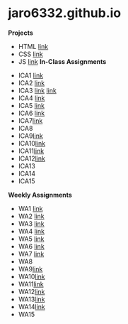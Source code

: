 # jaro6332.github.io

**Projects**

- HTML
[link](https://jaro6332.github.io/html-midterm/page5.html)
- CSS
[link](https://jaro6332.github.io/index.html)
- JS
[link](https://jaro6332.github.io/js/jsfinal.html)
**In-Class Assignments**

+ ICA1
[link](https://docs.google.com/document/d/1VB_eqLuwVdaujKZGRkdL4vsw-Nz9pakmALGjccE1lp0/edit?usp=sharing)
+ ICA2
[link](https://docs.google.com/document/d/14iRgo6KXKSa0eSnbcZ2VC96pv6R9u-Qvh910QJ8Io3o/edit?usp=share_link)
+ ICA3
[link](https://jaro6332.github.io/ica/ica3a.html)
[link](https://jaro6332.github.io/ica3-part2/ica3b.html)
+ ICA4
[link](https://jaro6332.github.io/ica/ica4.html)
+ ICA5
[link](https://jaro6332.github.io/ica/ica5.html)
+ ICA6
[link](https://jaro6332.github.io/ica/ica6/ica6-part1.html)
+ ICA7[link](https://jaro6332.github.io/ica/ica7/ica7.html)
+ ICA8
+ ICA9[link](https://jaro6332.github.io/ica/ica9.html)
+ ICA10[link](https://jaro6332.github.io/ica/ica10/ica10.html)
+ ICA11[link](https://jaro6332.github.io/ica/ica11.html)
+ ICA12[link](https://jaro6332.github.io/ica/ica12/ica12.html)
+ ICA13
+ ICA14
+ ICA15

**Weekly Assignments**

- WA1
[link](https://jaro6332.github.io/wa/wa1.html)
- WA2
[link](http://jaro6332.github.io/wa/wa2.html)
- WA3
[link](http://jaro6332.github.io/wa/wa3.html)
- WA4
[link](http://jaro6332.github.io/wa/wa4.html)
- WA5
[link](http://jaro6332.github.io/wa/wa5.html)
- WA6
[link](http://jaro6332.github.io/wa/wa6/index.html)
- WA7
[link](http://jaro6332.github.io/wa/wa7.html)
- WA8
- WA9[link](http://jaro6332.github.io/wa/wa9.html)
- WA10[link](https://jaro6332.github.io/wa/wa10/index.html)
- WA11[link](https://jaro6332.github.io/wa/wa11.html)
- WA12[link](https://jaro6332.github.io/wa/wa12/wa12.html)
- WA13[link](https://jaro6332.github.io/wa/wa13/wa13.html)
- WA14[link](https://jaro6332.github.io/wa/wa14.html)
- WA15

